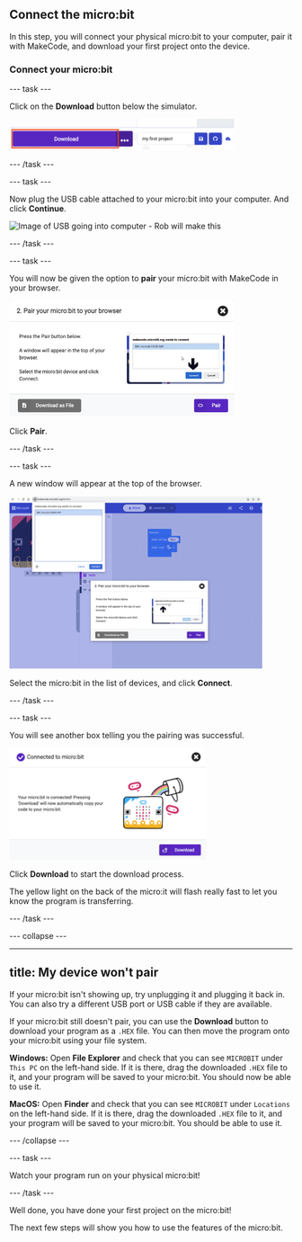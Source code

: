 ## Connect the micro:bit

In this step, you will connect your physical micro:bit to your computer, pair it with MakeCode, and download your first project onto the device. 

### Connect your micro:bit

--- task ---

Click on the **Download** button below the simulator.

<img src="images/download-button.png" alt="The purple Download button next to the name of the project." width="400"/>

--- /task ---

--- task ---

Now plug the USB cable attached to your micro:bit into your computer. And click **Continue**.

![Image of USB going into computer - Rob will make this]()

--- /task ---

--- task ---

You will now be given the option to **pair** your micro:bit with MakeCode in your browser. 

<img src="images/pair-window.png" alt="The purple Pair button at the bottom of the window." width="400"/>

Click **Pair**.

--- /task ---

--- task ---

A new window will appear at the top of the browser. 

<img src="images/select-microbit.png" alt="The select device dialogue box at the top of a browser. The micro:bit is selected in the list and the Connect button is highlighted in blue." width="450"/>

Select the micro:bit in the list of devices, and click **Connect**. 

--- /task ---

--- task ---

You will see another box telling you the pairing was successful. 

<img src="images/successful-pairing.png" alt="A dialogue box that says 'Connected to micro:bit' with a Download button at the bottom." width="350"/>

Click **Download** to start the download process.

The yellow light on the back of the micro:it will flash really fast to let you know the program is transferring.

--- /task ---

--- collapse ---

---
title: My device won't pair
---

If your micro:bit isn't showing up, try unplugging it and plugging it back in. You can also try a different USB port or USB cable if they are available.

If your micro:bit still doesn't pair, you can use the **Download** button to download your program as a `.HEX` file. You can then move the program onto your micro:bit using your file system.

**Windows:** Open **File Explorer** and check that you can see `MICROBIT` under `This PC` on the left-hand side. If it is there, drag the downloaded `.HEX` file to it, and your program will be saved to your micro:bit. You should now be able to use it.

**MacOS:** Open **Finder** and check that you can see `MICROBIT` under `Locations` on the left-hand side. If it is there, drag the downloaded `.HEX` file to it, and your program will be saved to your micro:bit. You should be able to use it.

--- /collapse ---

--- task ---

Watch your program run on your physical micro:bit!

--- /task ---

Well done, you have done your first project on the micro:bit!

The next few steps will show you how to use the features of the micro:bit.
